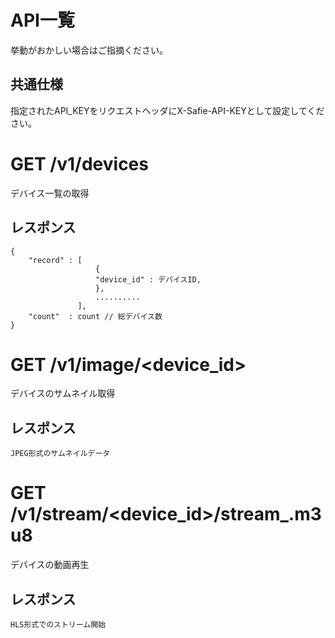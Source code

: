 # API一覧

挙動がおかしい場合はご指摘ください。

## 共通仕様

指定されたAPI_KEYをリクエストヘッダにX-Safie-API-KEYとして設定してください。


# GET /v1/devices

デバイス一覧の取得

## レスポンス
```
{
    "record" : [
                   {
                   "device_id" : デバイスID,
                   },
                   ..........
               ],
    "count"  : count // 総デバイス数
}
```



# GET /v1/image/<device_id>

デバイスのサムネイル取得

## レスポンス
```
JPEG形式のサムネイルデータ
```

# GET /v1/stream/<device_id>/stream_.m3u8

デバイスの動画再生

## レスポンス
```
HLS形式でのストリーム開始
```


